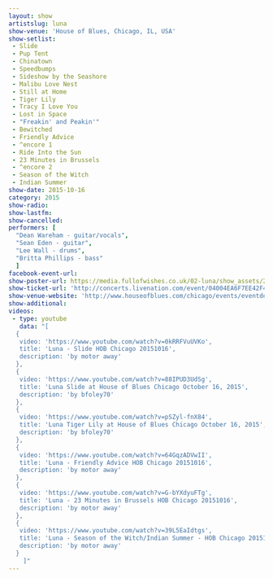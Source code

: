 ```yaml
---
layout: show
artistslug: luna
show-venue: 'House of Blues, Chicago, IL, USA'
show-setlist:
 - Slide
 - Pup Tent
 - Chinatown
 - Speedbumps
 - Sideshow by the Seashore
 - Malibu Love Nest
 - Still at Home
 - Tiger Lily
 - Tracy I Love You
 - Lost in Space
 - "Freakin' and Peakin'"
 - Bewitched
 - Friendly Advice
 - ^encore 1
 - Ride Into the Sun
 - 23 Minutes in Brussels
 - ^encore 2
 - Season of the Witch
 - Indian Summer
show-date: 2015-10-16
category: 2015
show-radio:
show-lastfm:
show-cancelled:
performers: [
  "Dean Wareham - guitar/vocals",
  "Sean Eden - guitar",
  "Lee Wall - drums",
  "Britta Phillips - bass"
  ]
facebook-event-url:
show-poster-url: https://media.fullofwishes.co.uk/02-luna/show_assets/2015-10/2015-10-luna-poster-us-part-1-strawberryluna.jpg
show-ticket-url: 'http://concerts.livenation.com/event/04004EA6F7EE42F4?camefrom=ramya_8e1'
show-venue-website: 'http://www.houseofblues.com/chicago/events/eventdetail/?viewNav=/event-detail&eventId=04004EA6F7EE42F4&oid=0'
show-additional:
videos:
 - type: youtube
   data: "[
  {
   video: 'https://www.youtube.com/watch?v=0kRRFVuUVKo',
   title: 'Luna - Slide HOB Chicago 20151016',
   description: 'by motor away'
  },
  {
   video: 'https://www.youtube.com/watch?v=88IPUD3UdSg',
   title: 'Luna Slide at House of Blues Chicago October 16, 2015',
   description: 'by bfoley70'
  },
  {
   video: 'https://www.youtube.com/watch?v=pSZyl-fnX84',
   title: 'Luna Tiger Lily at House of Blues Chicago October 16, 2015',
   description: 'by bfoley70'
  },
  {
   video: 'https://www.youtube.com/watch?v=64GqzADVwII',
   title: 'Luna - Friendly Advice HOB Chicago 20151016',
   description: 'by motor away'
  },
  {
   video: 'https://www.youtube.com/watch?v=G-bYXdyuFTg',
   title: 'Luna - 23 Minutes in Brussels HOB Chicago 20151016',
   description: 'by motor away'
  },
  {
   video: 'https://www.youtube.com/watch?v=39L5EaIdtgs',
   title: 'Luna - Season of the Witch/Indian Summer - HOB Chicago 20151016',
   description: 'by motor away'
  }
	]"
---
```

